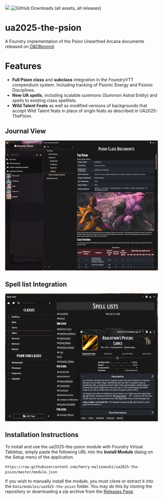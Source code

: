 ![](https://img.shields.io/badge/Foundry-v13-informational)
![GitHub Downloads (all assets, all releases)](https://img.shields.io/github/downloads/henry-malinowski/ua2025-the-psion/total)

# ua2025-the-psion
A Foundry implementation of the Psion Unearthed Arcana documents released on [D&amp;DBeyond](https://www.dndbeyond.com/sources/dnd/ua).

# Features

* **Full Psion class** and **subclass** integration in the FoundryVTT compendium system. Including tracking of Psionic Energy and Psionic Disciplines.
* **New UA spells**, including scalable summons (Summon Astral Entity) and spells to existing class spelllists.
* **Wild Talent Feats** as well as modified versions of backgrounds that accept Wild Talent feats in place of origin feats as described in UA2025-ThePsion.

## Journal View
<img src="https://raw.githubusercontent.com/henry-malinowski/ua2025-the-psion/refs/heads/main/github-assets/example_1.png">

## Spell list Integration
<img src="https://raw.githubusercontent.com/henry-malinowski/ua2025-the-psion/refs/heads/main/github-assets/example_2.png">

## Installation Instructions

To install and use the ua2025-the-psion module with Foundry Virtual Tabletop, simply paste the following URL into the **Install Module** dialog on the Setup menu of the application.

`https://raw.githubusercontent.com/henry-malinowski/ua2025-the-psion/master/module.json`

If you wish to manually install the module, you must clone or extract it into the `Data/modules/ua2025-the-psion` folder. You may do this by cloning the repository or downloading a zip archive from the [Releases Page](https://github.com/henry-malinowski/ua2025-the-psion/releases).
